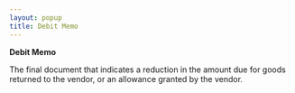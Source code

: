 ```yaml
---
layout: popup
title: Debit Memo
---
```



**Debit Memo**


The final document that indicates a reduction in the amount due for goods returned to the vendor, or an allowance granted by the vendor.
